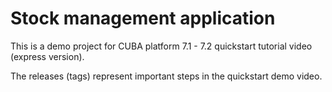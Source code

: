 # Stock management application

This is a demo project for CUBA platform 7.1 - 7.2 quickstart tutorial video (express version).

The releases (tags) represent important steps in the quickstart demo video.